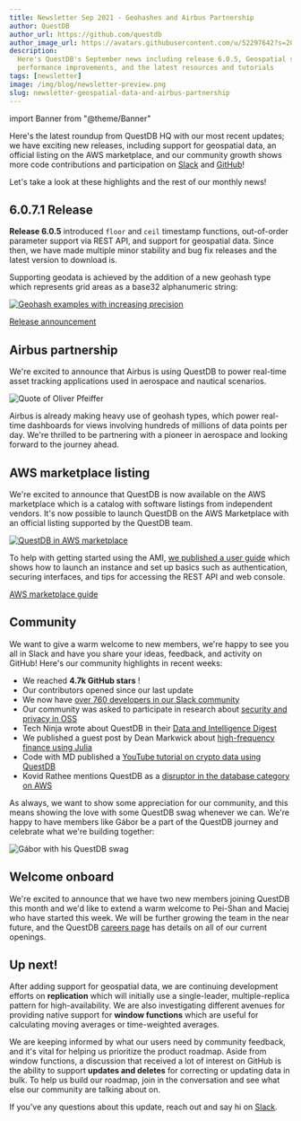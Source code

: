 ```yaml
---
title: Newsletter Sep 2021 - Geohashes and Airbus Partnership
author: QuestDB
author_url: https://github.com/questdb
author_image_url: https://avatars.githubusercontent.com/u/52297642?s=200&v=4
description:
  Here's QuestDB's September news including release 6.0.5, Geospatial support,
  performance improvements, and the latest resources and tutorials
tags: [newsletter]
image: /img/blog/newsletter-preview.png
slug: newsletter-geospatial-data-and-airbus-partnership
---
```


import Banner from "@theme/Banner"

<Banner
  alt="Image of QuestDB logo"
  src="/img/blog/newsletter.png"
  width={692}
  height={200}
/>

Here's the latest roundup from QuestDB HQ with our most recent updates; we have
exciting new releases, including support for geospatial data, an official
listing on the AWS marketplace, and our community growth shows more code
contributions and participation on [Slack]({@slackUrl@}) and
[GitHub](https://github.com/questdb)!

Let's take a look at these highlights and the rest of our monthly news!

## 6.0.7.1 Release

**Release 6.0.5** introduced `floor` and `ceil` timestamp functions,
out-of-order parameter support via REST API, and support for geospatial data.
Since then, we have made multiple minor stability and bug fix releases and the
latest version to download is.

Supporting geodata is achieved by the addition of a new geohash type which
represents grid areas as a base32 alphanumeric string:

[![Geohash examples with increasing precision](/img/blog/2021-09-29/geohashes.png)](/docs/concept/geohashes/)

[Release announcement](/blog/2021/09/13/release-6-0-5-geospatial-data/)

## Airbus partnership

We're excited to announce that Airbus is using QuestDB to power real-time asset
tracking applications used in aerospace and nautical scenarios.

![Quote of Oliver Pfeiffer](/img/blog/2021-09-29/airbus-partnership.png)

Airbus is already making heavy use of geohash types, which power real-time
dashboards for views involving hundreds of millions of data points per day.
We're thrilled to be partnering with a pioneer in aerospace and looking forward
to the journey ahead.

## AWS marketplace listing

We're excited to announce that QuestDB is now available on the AWS marketplace
which is a catalog with software listings from independent vendors. It's now
possible to launch QuestDB on the AWS Marketplace with an official listing
supported by the QuestDB team.

[![QuestDB in AWS marketplace](/img/blog/2021-09-29/aws-marketplace.png)](https://aws.amazon.com/marketplace/pp/prodview-cddeafdirexw6)

To help with getting started using the AMI,
[we published a user guide](/docs/deployment/aws-official-ami/) which shows how
to launch an instance and set up basics such as authentication, securing
interfaces, and tips for accessing the REST API and web console.

[AWS marketplace guide](/blog/2021/09/13/release-6-0-5-geospatial-data/)

## Community

We want to give a warm welcome to new members, we're happy to see you all in
Slack and have you share your ideas, feedback, and activity on GitHub! Here's
our community highlights in recent weeks:

- We reached **4.7k GitHub stars** !
- Our contributors opened since our last update
- We now have
  [over 760 developers in our Slack community]({@slackUrl@})
- Our community was asked to participate in research about
  [security and privacy in OSS](https://research.teamusec.de/2021-interviews-oss/)
- Tech Ninja wrote about QuestDB in their
  [Data and Intelligence Digest](https://medium.com/technexthere/data-and-intelligence-digest-7th-sept-2021-702dbf4c3b4c)
- We published a guest post by Dean Markwick about
  [high-frequency finance using Julia](/blog/2021/09/17/high-frequency-finance-julia-lang/)
- Code with MD published a
  [YouTube tutorial on crypto data using QuestDB](https://www.youtube.com/watch?v=JLHxT8I4Thw)
- Kovid Rathee mentions QuestDB as a
  [disruptor in the database category on AWS](https://aws.plainenglish.io/specialty-databases-in-aws-qldb-timestream-neptune-and-keyspaces-757ef79e0966)

As always, we want to show some appreciation for our community, and this means
showing the love with some QuestDB swag whenever we can. We're happy to have
members like Gábor be a part of the QuestDB journey and celebrate what we're
building together:

![Gábor with his QuestDB swag](/img/blog/2021-09-29/gabor-swag.png)

## Welcome onboard

We're excited to announce that we have two new members joining QuestDB this
month and we'd like to extend a warm welcome to Pei-Shan and Maciej who have
started this week. We will be further growing the team in the near future, and
the QuestDB [careers page](/careers/) has details on all of our current
openings.

## Up next!

After adding support for geospatial data, we are continuing development efforts
on **replication** which will initially use a single-leader, multiple-replica
pattern for high-availability. We are also investigating different avenues for
providing native support for **window functions** which are useful for
calculating moving averages or time-weighted averages.

We are keeping informed by what our users need by community feedback, and it's
vital for helping us prioritize the product roadmap. Aside from window
functions, a discussion that received a lot of interest on GitHub is the ability
to support **updates and deletes** for correcting or updating data in bulk. To
help us build our roadmap, join in the conversation and see what else our
community are talking about on.

If you've any questions about this update, reach out and say hi on
[Slack]({@slackUrl@}).
